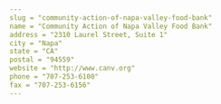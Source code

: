 ```yaml
---
slug = "community-action-of-napa-valley-food-bank"
name = "Community Action of Napa Valley Food Bank"
address = "2310 Laurel Street, Suite 1"
city = "Napa"
state = "CA"
postal = "94559"
website = "http://www.canv.org"
phone = "707-253-6100"
fax = "707-253-6156"
---
```

